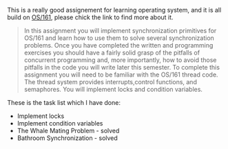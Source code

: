 This is a really good assignement for learning operating system, and it is all build on [OS/161](http://www.eecs.harvard.edu/~syrah/os161/), please chick the link to find more about it.

>In this assignment you will implement synchronization primitives for OS/161 and learn how to use them to solve several synchronization problems. Once you have completed the written and programming exercises you should have a fairly solid grasp of the pitfalls of concurrent programming and, more importantly, how to avoid those pitfalls in the code you will write later this semester. To complete this assignment you will need to be familiar with the OS/161 thread code. The thread system provides interrupts,control functions, and semaphores. You will implement locks and condition variables.

These is the task list which I have done:

* Implement locks
* Implement condition variables
* The Whale Mating Problem - solved
* Bathroom Synchronization - solved